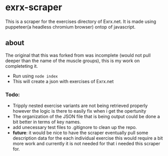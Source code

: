 # exrx-scraper
This is a scraper for the exercises directory of Exrx.net.
It is made using puppeteer(a headless chromium browser) ontop of javascript. 

## about
The original that this was forked from was incomplete (would not pull deeper than the name of the muscle groups), this is my work on completeting it.

- Run using `node index`
- This will create a json with exercises of Exrx.net


### Todo:
- Tripply nested exercise variants are not being retrieved properly however the logic is there to easily fix when i get the opertunity
- The organization of the JSON file that is being output could be done a bit better in terms of key names.
- add unecessary test files to .gitignore to clean up the repo.
- __future__: it would be nice to have the scraper eventually pull some description data for the each individual exercise this would require a bit more work and currently it is not needed for that i needed this scraper for. 
